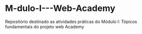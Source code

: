 # M-dulo-I---Web-Academy
Repositório destinado as atividades práticas do Módulo I: Tópicos fundamentais do projeto web Academy

